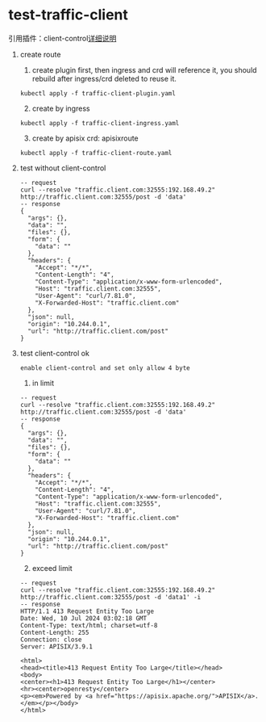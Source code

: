 # test-traffic-client
引用插件：client-control[详细说明](https://apisix.apache.org/docs/apisix/plugins/client-control/)

1. create route
	1. create plugin first, then ingress and crd will reference it, you should rebuild after ingress/crd deleted to reuse it.
	```
	kubectl apply -f traffic-client-plugin.yaml
	```
	2. create by ingress
	```
	kubectl apply -f traffic-client-ingress.yaml
	```
	3. create by apisix crd: apisixroute
	```
	kubectl apply -f traffic-client-route.yaml
	```

2. test without client-control
	```
	-- request
	curl --resolve "traffic.client.com:32555:192.168.49.2" http://traffic.client.com:32555/post -d 'data'
	-- response
	{
	  "args": {}, 
	  "data": "", 
	  "files": {}, 
	  "form": {
	    "data": ""
	  }, 
	  "headers": {
	    "Accept": "*/*", 
	    "Content-Length": "4", 
	    "Content-Type": "application/x-www-form-urlencoded", 
	    "Host": "traffic.client.com:32555", 
	    "User-Agent": "curl/7.81.0", 
	    "X-Forwarded-Host": "traffic.client.com"
	  }, 
	  "json": null, 
	  "origin": "10.244.0.1", 
	  "url": "http://traffic.client.com/post"
	}
	```
3. test client-control ok
	```
	enable client-control and set only allow 4 byte
	```
	1. in limit 
	```
	-- request
	curl --resolve "traffic.client.com:32555:192.168.49.2" http://traffic.client.com:32555/post -d 'data'
	-- response
	{
	  "args": {}, 
	  "data": "", 
	  "files": {}, 
	  "form": {
	    "data": ""
	  }, 
	  "headers": {
	    "Accept": "*/*", 
	    "Content-Length": "4", 
	    "Content-Type": "application/x-www-form-urlencoded", 
	    "Host": "traffic.client.com:32555", 
	    "User-Agent": "curl/7.81.0", 
	    "X-Forwarded-Host": "traffic.client.com"
	  }, 
	  "json": null, 
	  "origin": "10.244.0.1", 
	  "url": "http://traffic.client.com/post"
	}
	```
	2. exceed limit
	```
	-- request
	curl --resolve "traffic.client.com:32555:192.168.49.2" http://traffic.client.com:32555/post -d 'data1' -i
	-- response
	HTTP/1.1 413 Request Entity Too Large
	Date: Wed, 10 Jul 2024 03:02:18 GMT
	Content-Type: text/html; charset=utf-8
	Content-Length: 255
	Connection: close
	Server: APISIX/3.9.1

	<html>
	<head><title>413 Request Entity Too Large</title></head>
	<body>
	<center><h1>413 Request Entity Too Large</h1></center>
	<hr><center>openresty</center>
	<p><em>Powered by <a href="https://apisix.apache.org/">APISIX</a>.</em></p></body>
	</html>
	```
	

